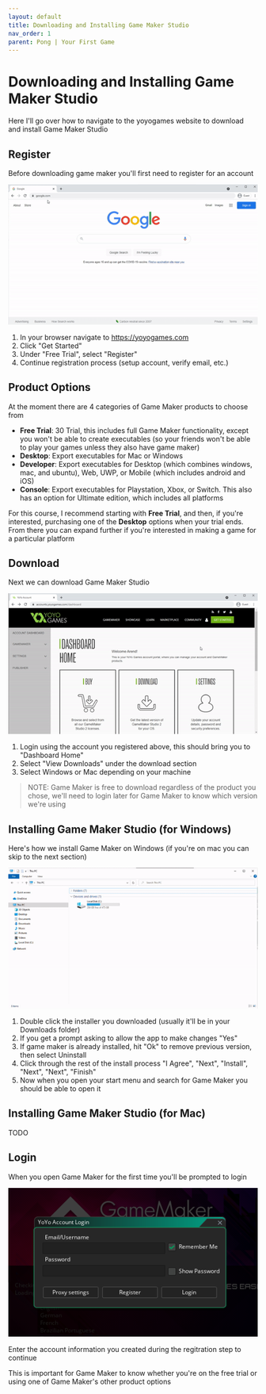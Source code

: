 ```yaml
---
layout: default
title: Downloading and Installing Game Maker Studio
nav_order: 1
parent: Pong | Your First Game
---
```


# Downloading and Installing Game Maker Studio

Here I'll go over how to navigate to the yoyogames website to download and install Game Maker Studio

## Register

Before downloading game maker you'll first need to register for an account

![](../../assets/images/pong/register.gif)

1. In your browser navigate to https://yoyogames.com
1. Click "Get Started"
1. Under "Free Trial", select "Register"
1. Continue registration process (setup account, verify email, etc.)

## Product Options

At the moment there are 4 categories of Game Maker products to choose from

* **Free Trial**: 30 Trial, this includes full Game Maker functionality, except you won't be able to create executables (so your friends won't be able to play your games unless they also have game maker)
* **Desktop**: Export executables for Mac or Windows
* **Developer**: Export executables for Desktop (which combines windows, mac, and ubuntu), Web, UWP, or Mobile (which includes android and iOS)
* **Console**: Export executables for Playstation, Xbox, or Switch. This also has an option for Ultimate edition, which includes all platforms

For this course, I recommend starting with **Free Trial**, and then, if you're interested, purchasing one of the **Desktop** options when your trial ends. From there you can expand further if you're interested in making a game for a particular platform

## Download

Next we can download Game Maker Studio

![](../../assets/images/pong/download.gif)

1. Login using the account you registered above, this should bring you to "Dashboard Home"
1. Select "View Downloads" under the download section
1. Select Windows or Mac depending on your machine

> NOTE: Game Maker is free to download regardless of the product you chose, we'll need to login later for Game Maker to know which version we're using

## Installing Game Maker Studio (for Windows)

Here's how we install Game Maker on Windows (if you're on mac you can skip to the next section)

![](../../assets/images/pong/windows_install.gif)

1. Double click the installer you downloaded (usually it'll be in your Downloads folder)
2. If you get a prompt asking to allow the app to make changes "Yes"
3. If game maker is already installed, hit "Ok" to remove previous version, then select Uninstall
4. Click through the rest of the install process "I Agree", "Next", "Install", "Next", "Next", "Finish"
5. Now when you open your start menu and search for Game Maker you should be able to open it

## Installing Game Maker Studio (for Mac)

TODO

## Login

When you open Game Maker for the first time you'll be prompted to login

![](../../assets/images/pong/login.png)

Enter the account information you created during the regitration step to continue

This is important for Game Maker to know whether you're on the free trial or using one of Game Maker's other product options
